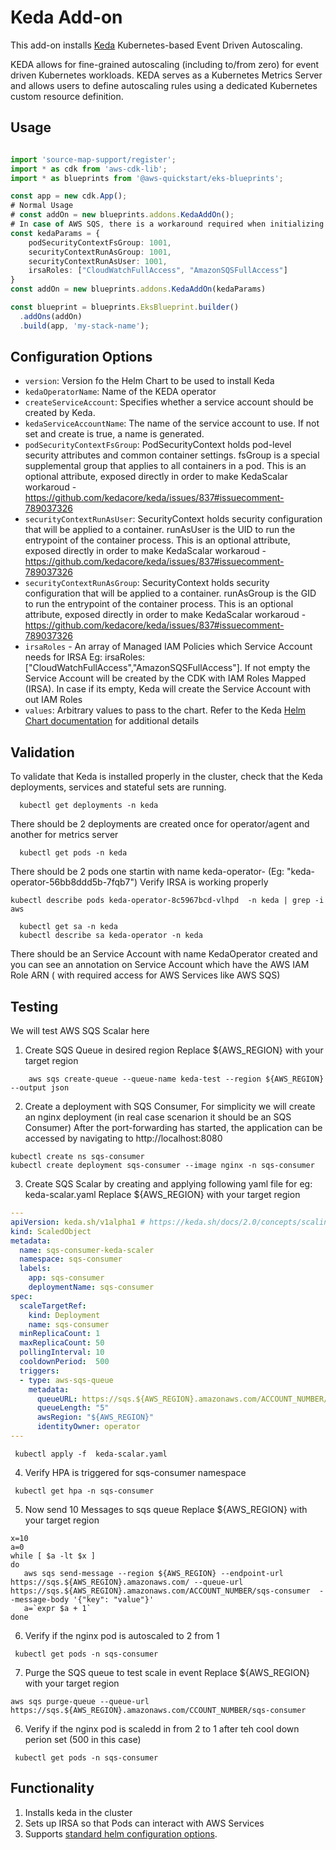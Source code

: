 # Keda Add-on

This add-on installs [Keda](https://github.com/kedacore/keda) Kubernetes-based Event Driven Autoscaling.

KEDA allows for fine-grained autoscaling (including to/from zero) for event driven Kubernetes workloads. KEDA serves as a Kubernetes Metrics Server and allows users to define autoscaling rules using a dedicated Kubernetes custom resource definition.

## Usage

```typescript

import 'source-map-support/register';
import * as cdk from 'aws-cdk-lib';
import * as blueprints from '@aws-quickstart/eks-blueprints';

const app = new cdk.App();
# Normal Usage
# const addOn = new blueprints.addons.KedaAddOn();
# In case of AWS SQS, there is a workaround required when initializing keda (Please refer https://github.com/kedacore/keda/issues/837#issuecomment-789037326 )
const kedaParams = {
    podSecurityContextFsGroup: 1001,
    securityContextRunAsGroup: 1001,
    securityContextRunAsUser: 1001,
    irsaRoles: ["CloudWatchFullAccess", "AmazonSQSFullAccess"]
}
const addOn = new blueprints.addons.KedaAddOn(kedaParams)

const blueprint = blueprints.EksBlueprint.builder()
  .addOns(addOn)
  .build(app, 'my-stack-name');
```

## Configuration Options

- `version`: Version fo the Helm Chart to be used to install Keda
- `kedaOperatorName`: Name of the KEDA operator
- `createServiceAccount`: Specifies whether a service account should be created by Keda. 
- `kedaServiceAccountName`: The name of the service account to use. If not set and create is true, a name is generated.
- `podSecurityContextFsGroup`: PodSecurityContext holds pod-level security attributes and common container settings. fsGroup is a special supplemental group that applies to all containers in a pod. This is an optional attribute, exposed directly in order to make KedaScalar workaroud - https://github.com/kedacore/keda/issues/837#issuecomment-789037326
- `securityContextRunAsUser`: SecurityContext holds security configuration that will be applied to a container. runAsUser is the UID to run the entrypoint of the container process. This is an optional attribute, exposed directly in order to make KedaScalar workaroud - https://github.com/kedacore/keda/issues/837#issuecomment-789037326
- `securityContextRunAsGroup`: SecurityContext holds security configuration that will be applied to a container. runAsGroup is the GID to run the entrypoint of the container process. This is an optional attribute, exposed directly in order to make KedaScalar workaroud - https://github.com/kedacore/keda/issues/837#issuecomment-789037326
- `irsaRoles` - An array of Managed IAM Policies which Service Account needs for IRSA Eg: irsaRoles:["CloudWatchFullAccess","AmazonSQSFullAccess"]. If not empty the Service Account will be created by the CDK with IAM Roles Mapped (IRSA). In case if its empty, Keda will create the Service Account with out IAM Roles
- `values`: Arbitrary values to pass to the chart. Refer to the Keda [Helm Chart documentation](https://github.com/kedacore/charts) for additional details

## Validation

To validate that Keda is installed properly in the cluster, check that the Keda deployments,
services and stateful sets are running.

```shell
  kubectl get deployments -n keda  
```
There should be 2 deployments are created once for operator/agent and another for metrics server

```shell
  kubectl get pods -n keda  
```
There should be 2 pods one startin with name keda-operator- (Eg: "keda-operator-56bb8ddd5b-7fqb7")
Verify IRSA is working properly
```shell
kubectl describe pods keda-operator-8c5967bcd-vlhpd  -n keda | grep -i aws  
```

```shell
  kubectl get sa -n keda
  kubectl describe sa keda-operator -n keda  
```
There should be an Service Account with name KedaOperator created and you can see an annotation on Service Account which have the AWS IAM Role ARN ( with required access for AWS Services like AWS SQS)

## Testing

We will test AWS SQS Scalar here
1) Create SQS Queue in desired region
Replace ${AWS_REGION} with your target region
```shell
    aws sqs create-queue --queue-name keda-test --region ${AWS_REGION} --output json
```
2) Create a deployment with SQS Consumer, For simplicity we will create an nginx deployment (in real case scenarion it should be an SQS Consumer)
After the port-forwarding has started, the application can be accessed by navigating to http://localhost:8080
```shell
kubectl create ns sqs-consumer
kubectl create deployment sqs-consumer --image nginx -n sqs-consumer
```
3) Create SQS Scalar by creating and applying following yaml file for eg: keda-scalar.yaml
Replace ${AWS_REGION} with your target region
```yaml
---
apiVersion: keda.sh/v1alpha1 # https://keda.sh/docs/2.0/concepts/scaling-deployments/
kind: ScaledObject
metadata:
  name: sqs-consumer-keda-scaler
  namespace: sqs-consumer
  labels:
    app: sqs-consumer
    deploymentName: sqs-consumer
spec:
  scaleTargetRef:
    kind: Deployment
    name: sqs-consumer
  minReplicaCount: 1
  maxReplicaCount: 50
  pollingInterval: 10
  cooldownPeriod:  500
  triggers:
  - type: aws-sqs-queue
    metadata:
      queueURL: https://sqs.${AWS_REGION}.amazonaws.com/ACCOUNT_NUMBER/sqs-consumer
      queueLength: "5"
      awsRegion: "${AWS_REGION}"
      identityOwner: operator
---
```
```shell
 kubectl apply -f  keda-scalar.yaml
```
4) Verify HPA is triggered for sqs-consumer namespace
```shell
 kubectl get hpa -n sqs-consumer
```
5) Now send 10 Messages to sqs queue
Replace ${AWS_REGION} with your target region
```shell
x=10
a=0
while [ $a -lt $x ]
do
   aws sqs send-message --region ${AWS_REGION} --endpoint-url https://sqs.${AWS_REGION}.amazonaws.com/ --queue-url https://sqs.${AWS_REGION}.amazonaws.com/ACCOUNT_NUMBER/sqs-consumer  --message-body '{"key": "value"}'
   a=`expr $a + 1`
done

```
6) Verify if the nginx pod is autoscaled to 2 from 1
```shell
 kubectl get pods -n sqs-consumer
```
7) Purge the SQS queue to test scale in event
Replace ${AWS_REGION} with your target region
```shell
aws sqs purge-queue --queue-url https://sqs.${AWS_REGION}.amazonaws.com/CCOUNT_NUMBER/sqs-consumer  
```
6) Verify if the nginx pod is scaledd in from 2 to 1 after teh cool down perion set (500 in this case)
```shell
 kubectl get pods -n sqs-consumer
```
## Functionality

1. Installs keda in the cluster
2. Sets up IRSA so that Pods can interact with AWS Services
3. Supports [standard helm configuration options](./index.md#standard-helm-add-on-configuration-options).